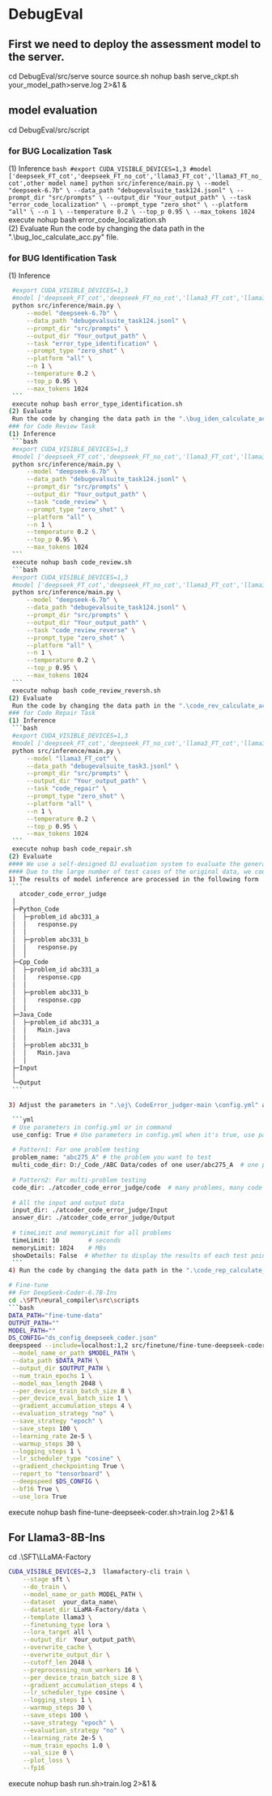 # DebugEval
## First we need to deploy the assessment model to the server.
cd DebugEval/src/serve
source source.sh
nohup bash serve_ckpt.sh your_model_path>serve.log 2>&1 &
## model evaluation
cd DebugEval/src/script
### for BUG Localization Task
(1) Inference
    ```bash
    #export CUDA_VISIBLE_DEVICES=1,3
    #model ['deepseek_FT_cot','deepseek_FT_no_cot','llama3_FT_cot','llama3_FT_no_cot',other model name]
    python src/inference/main.py \
        --model "deepseek-6.7b" \
        --data_path "debugevalsuite_task124.jsonl" \
        --prompt_dir "src/prompts" \
        --output_dir "Your_output_path" \
        --task "error_code_localization" \
        --prompt_type "zero_shot" \
        --platform "all" \
        --n 1 \
        --temperature 0.2 \
        --top_p 0.95 \
        --max_tokens 1024
    ```
    execute nohup bash error_code_localization.sh   
(2) Evaluate
    Run the code by changing the data path in the ".\bug_loc_calculate_acc.py" file.
### for BUG Identification Task
(1) Inference
   ```bash
    #export CUDA_VISIBLE_DEVICES=1,3
    #model ['deepseek_FT_cot','deepseek_FT_no_cot','llama3_FT_cot','llama3_FT_no_cot',other model name]
    python src/inference/main.py \
        --model "deepseek-6.7b" \
        --data_path "debugevalsuite_task124.jsonl" \
        --prompt_dir "src/prompts" \
        --output_dir "Your_output_path" \
        --task "error_type_identification" \
        --prompt_type "zero_shot" \
        --platform "all" \
        --n 1 \
        --temperature 0.2 \
        --top_p 0.95 \
        --max_tokens 1024
    ```
    execute nohup bash error_type_identification.sh
(2) Evaluate
    Run the code by changing the data path in the ".\bug_iden_calculate_acc.py" file.
### for Code Review Task
(1) Inference
    ```bash
    #export CUDA_VISIBLE_DEVICES=1,3
    #model ['deepseek_FT_cot','deepseek_FT_no_cot','llama3_FT_cot','llama3_FT_no_cot',other model name]
    python src/inference/main.py \
        --model "deepseek-6.7b" \
        --data_path "debugevalsuite_task124.jsonl" \
        --prompt_dir "src/prompts" \
        --output_dir "Your_output_path" \
        --task "code_review" \
        --prompt_type "zero_shot" \
        --platform "all" \
        --n 1 \
        --temperature 0.2 \
        --top_p 0.95 \
        --max_tokens 1024
    ```
    execute nohup bash code_review.sh
    ```bash
    #export CUDA_VISIBLE_DEVICES=1,3
    #model ['deepseek_FT_cot','deepseek_FT_no_cot','llama3_FT_cot','llama3_FT_no_cot',other model name]
    python src/inference/main.py \
        --model "deepseek-6.7b" \
        --data_path "debugevalsuite_task124.jsonl" \
        --prompt_dir "src/prompts" \
        --output_dir "Your_output_path" \
        --task "code_review_reverse" \
        --prompt_type "zero_shot" \
        --platform "all" \
        --n 1 \
        --temperature 0.2 \
        --top_p 0.95 \
        --max_tokens 1024
    ```
    execute nohup bash code_review_reversh.sh
(2) Evaluate
    Run the code by changing the data path in the ".\code_rev_calculate_acc.py" file.
### for Code Repair Task
(1) Inference
    ```bash
    #export CUDA_VISIBLE_DEVICES=1,3
    #model ['deepseek_FT_cot','deepseek_FT_no_cot','llama3_FT_cot','llama3_FT_no_cot',other model name]
    python src/inference/main.py \
        --model "llama3_FT_cot" \
        --data_path "debugevalsuite_task3.jsonl" \
        --prompt_dir "src/prompts" \
        --output_dir "Your_output_path" \
        --task "code_repair" \
        --prompt_type "zero_shot" \
        --platform "all" \
        --n 1 \
        --temperature 0.2 \
        --top_p 0.95 \
        --max_tokens 1024
    ```
    execute nohup bash code_repair.sh
(2) Evaluate
#### We use a self-designed OJ evaluation system to evaluate the generated code.
#### Due to the large number of test cases of the original data, we could not upload such a large file, so we sample 40 pieces of data and keep their test cases for everyone to test, The full test case will be open sourced to Github.. 
1) The results of model inference are processed in the following form
    ```
      atcoder_code_error_judge
    │  
    ├─Python_Code
    │  ├─problem_id abc331_a
    │  │   response.py
    │  │      
    │  ├─problem abc331_b
    │  │   response.py
    │  │
    ├─Cpp_Code
    │  ├─problem_id abc331_a
    │  │   response.cpp
    │  │      
    │  ├─problem abc331_b
    │  │   response.cpp
    │  │
    ├─Java_Code
    │  ├─problem_id abc331_a
    │  │   Main.java
    │  │      
    │  ├─problem abc331_b
    │  │   Main.java
    │  │
    ├─Input
    │          
    └─Output
    ```

3) Adjust the parameters in ".\oj\ CodeError_judger-main \config.yml" and then run pattern2.py.

    ```yml
    # Use parameters in config.yml or in command
    use_config: True # Use parameters in config.yml when it's true, use parameters in command when it's false
    
    # Pattern1: For one problem testing
    problem_name: "abc275_A" # the problem you want to test
    multi_code_dir: D:/_Code_/ABC Data/codes of one user/abc275_A  # one problem, many code for the problem
    
    # Pattern2: For multi-problem testing
    code_dir: ./atcoder_code_error_judge/code  # many problems, many code for each problem
    
    # All the input and output data
    input_dir: ./atcoder_code_error_judge/Input
    answer_dir: ./atcoder_code_error_judge/Output
    
    # timeLimit and memoryLimit for all problems
    timeLimit: 10        # seconds
    memoryLimit: 1024    # MBs
    showDetails: False  # Whether to display the results of each test point
    ```
4) Run the code by changing the data path in the ".\code_rep_calculate_acc.py" file.

# Fine-tune
## For DeepSeek-Coder-6.7B-Ins
cd .\SFT\neural_compiler\src\scripts
```bash
DATA_PATH="fine-tune-data" 
OUTPUT_PATH=""
MODEL_PATH="" 
DS_CONFIG="ds_config_deepseek_coder.json"
deepspeed --include=localhost:1,2 src/finetune/fine-tune-deepseek-coder.py \
    --model_name_or_path $MODEL_PATH \
    --data_path $DATA_PATH \
    --output_dir $OUTPUT_PATH \
    --num_train_epochs 1 \
    --model_max_length 2048 \
    --per_device_train_batch_size 8 \
    --per_device_eval_batch_size 1 \
    --gradient_accumulation_steps 4 \
    --evaluation_strategy "no" \
    --save_strategy "epoch" \
    --save_steps 100 \
    --learning_rate 2e-5 \
    --warmup_steps 30 \
    --logging_steps 1 \
    --lr_scheduler_type "cosine" \
    --gradient_checkpointing True \
    --report_to "tensorboard" \
    --deepspeed $DS_CONFIG \
    --bf16 True \
    --use_lora True
```  
execute nohup bash fine-tune-deepseek-coder.sh>train.log 2>&1 &
## For Llama3-8B-Ins
cd .\SFT\LLaMA-Factory
```bash
CUDA_VISIBLE_DEVICES=2,3  llamafactory-cli train \
    --stage sft \
    --do_train \
    --model_name_or_path MODEL_PATH \
    --dataset  your_data_name\
    --dataset_dir LLaMA-Factory/data \
    --template llama3 \
    --finetuning_type lora \
    --lora_target all \
    --output_dir  Your_output_path\
    --overwrite_cache \
    --overwrite_output_dir \
    --cutoff_len 2048 \
    --preprocessing_num_workers 16 \
    --per_device_train_batch_size 8 \
    --gradient_accumulation_steps 4 \
    --lr_scheduler_type cosine \
    --logging_steps 1 \
    --warmup_steps 30 \
    --save_steps 100 \
    --save_strategy "epoch" \
    --evaluation_strategy "no" \
    --learning_rate 2e-5 \
    --num_train_epochs 1.0 \
    --val_size 0 \
    --plot_loss \
    --fp16
```   
execute nohup bash run.sh>train.log 2>&1 &
